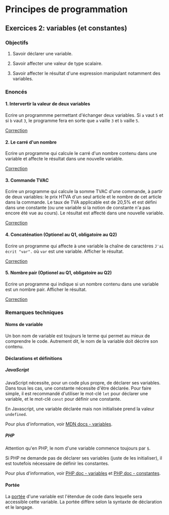 # Principes de programmation

## Exercices 2: variables (et constantes)

### Objectifs

 1. Savoir déclarer une variable.

 2. Savoir affecter une valeur de type scalaire.

 3. Savoir affecter le résultat d'une expression manipulant notamment des variables.

### Enoncés

#### 1. Intervertir la valeur de deux variables

Ecrire un programmme permettant d'échanger deux variables. Si `a` vaut `5` et si `b` vaut `3`, le programme fera en sorte que `a` vaille `3` et `b` vaille `5`.

[Correction](./corrections/a-inversion/)

#### 2. Le carré d'un nombre

Ecrire un programme qui calcule le carré d'un nombre contenu dans une variable et affecte le résultat dans une nouvelle variable.

[Correction](./corrections/b-square/)

#### 3. Commande TVAC

Ecrire un programme qui calcule la somme TVAC d'une commande, à partir de deux variables: le prix HTVA d'un seul article et le nombre de cet article dans la commande. Le taux de TVA applicable est de 20,5% et est défini dans une constante (ou une variable si la notion de constante n'a pas encore été vue au cours). Le résultat est affecté dans une nouvelle variable.

[Correction](./corrections/c-vat/)

#### 4. Concaténation (Optionel au Q1, obligatoire au Q2)

Ecrire un programme qui affecte à une variable la chaîne de caractères `J'ai écrit "var".` où `var` est une variable. Afficher le résultat.

[Correction](./corrections/d-concat/)

#### 5. Nombre pair (Optionel au Q1, obligatoire au Q2)

Ecrire un programme qui indique si un nombre contenu dans une variable est un nombre pair. Afficher le résultat.

[Correction](./corrections/e-even/)

### Remarques techniques

#### Noms de variable

Un bon nom de variable est toujours le terme qui permet au mieux de comprendre le code. Autrement dit, le nom de la variable doit décrire son contenu.

#### Déclarations et définitions

##### JavaScript

JavaScript nécessite, pour un code plus propre, de déclarer ses variables. Dans tous les cas, une constante nécessite d'être déclarée. Pour faire simple, il est recommandé d'utiliser le mot-clé `let` pour déclarer une variable, et le mot-clé `const` pour définir une constante.

En Javascript, une variable déclarée mais non initialisée prend la valeur `undefined`.

Pour plus d'information, voir [MDN docs - variables](https://developer.mozilla.org/fr/docs/Web/JavaScript/Guide/Grammar_and_types#d%C3%A9clarations).

##### PHP

Attention qu'en PHP, le nom d'une variable commence toujours par `$`. 

Si PHP ne demande pas de déclarer ses variables (juste de les initialiser), il est toutefois nécessaire de définir les constantes.

Pour plus d'information, voir [PHP doc - variables](https://www.php.net/manual/fr/language.variables.php) et [PHP doc - constantes](https://www.php.net/manual/fr/language.constants.php).

#### Portée

La [portée](https://fr.wikipedia.org/wiki/Port%C3%A9e_(informatique)) d'une variable est l'étendue de code dans lequelle sera accessible cette variable. La portée diffère selon la syntaxte de déclaration et le langage.
